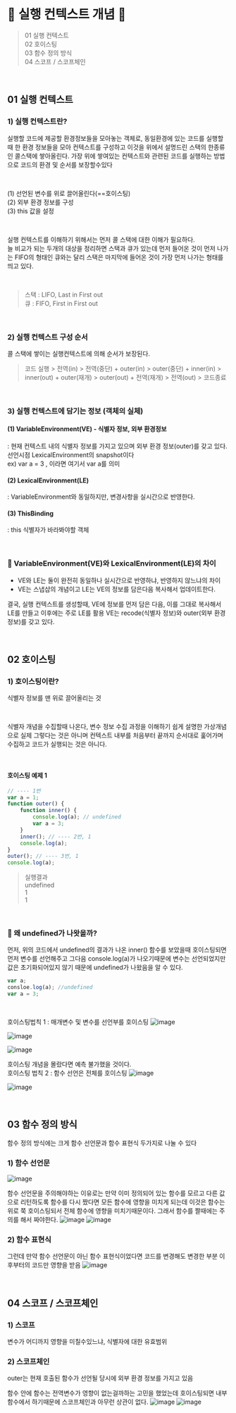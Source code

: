 # 🎃 실행 컨텍스트 개념 🎃
>01 실행 컨텍스트 <br/>
02 호이스팅 <br/>
03 함수 정의 방식 <br/>
04 스코프 / 스코프체인 <br/>

<br/>
 
## 01 실행 컨텍스트
### 1) 실행 컨텍스트란?
실행할 코드에 제공할 환경정보들을 모아놓는 객체로, 동일환경에 있는 코드를 실행할 때 한 환경 정보들을 모아 컨텍스트를 구성하고 이것을 위에서 설명드린 스택의 한종류인 콜스택에 쌓아올린다. 가장 위에 쌓여있는 컨텍스트와 관련된 코드를 실행하는 방법으로 코드의 환경 및 순서를 보장할수있다

 <br/>
 
 (1) 선언된 변수를 위로 끌어올린다(==호이스팅) <br/>
 (2) 외부 환경 정보를 구성 <br/>
 (3) this 값을 설정 <br/>

 <br/>
 
실행 컨텍스트를 이해하기 위해서는 먼저 콜 스택에 대한 이해가 필요하다. <br/>
늘 비교가 되는 두개의 대상을 정리하면 스택과 큐가 있는데 먼저 들어온 것이 먼저 나가는 FIFO의 형태인 큐와는 달리 스택은 마지막에 들어온 것이 가장 먼저 나가는 형태를 띄고 있다. <br/>
 
 <br/>

>스택 : LIFO, Last in First out <br/>
큐 : FIFO, First in First out <br/>

 <br/>
 
### 2) 실행 컨텍스트 구성 순서
콜 스택에 쌓이는 실행컨텍스트에 의해 순서가 보장된다.  <br/>
>코드 실행 > 전역(in) > 전역(중단) + outer(in) > outer(중단) + inner(in) > inner(out) + outer(재개) > outer(out) + 전역(재개) > 전역(out) > 코드종료

<br/>
  
### 3) 실행 컨텍스트에 담기는 정보 (객체의 실체)
#### (1) VariableEnvironment(VE) - 식별자 정보, 외부 환경정보
: 현재 컨텍스트 내의 식별자 정보를 가지고 있으며 외부 환경 정보(outer)를 갖고 있다. 선언시점 LexicalEnvironment의 snapshot이다 <br/>
ex) var a = 3 , 이라면 여기서 var a를 의미
 
#### (2) LexicalEnvironment(LE)
: VariableEnvironment와 동일하지만, 변경사항을 실시간으로 반영한다. 
 
#### (3) ThisBinding
: this 식별자가 바라봐야할 객체

 <br/>
 
### 🔎 VariableEnvironment(VE)와 LexicalEnvironment(LE)의 차이
- VE와 LE는 둘이 완전히 동일하나 실시간으로 반영하냐, 반영하지 않느냐의 차이
- VE는 스냅샵의 개념이고 LE는 VE의 정보를 담은다음 복사해서 업데이트한다.

결국, 실행 컨텍스트를 생성할때, VE에 정보를 먼저 담은 다음, 이를 그대로 복사해서 LE를 만들고 이후에는 주로 LE를 활용
 VE는 recode(식별자 정보)와 outer(외부 환경 정보)를 갖고 있다.

<br/>

## 02 호이스팅
### 1) 호이스팅이란?
식별자 정보를 맨 위로 끌어올리는 것

 <br/>
 
식별자 개념을 수집할때 나온다, 변수 정보 수집 과정을 이해하기 쉽게 설명한 가상개념으로 실제 그렇다는 것은 아니며
컨텍스트 내부를 처음부터 끝까지 순서대로 훑어가며 수집하고 코드가 실행되는 것은 아니다.

 <br/>
 
#### 호이스팅 예제 1
```js
// ---- 1번
var a = 1;
function outer() {
    function inner() {
        console.log(a); // undefined
        var a = 3;
    }
    inner(); // ---- 2번, 1
    console.log(a);
}
outer(); // ---- 3번, 1
console.log(a);
```
>실행결과 <br/>
undefined <br/>
1 <br/>
1 <br/>

 <br/>

### 🔎 왜 undefined가 나왓을까?
먼저, 위의 코드에서 undefined의 결과가 나온 inner() 함수를 보았을때 호이스팅되면 먼저 변수를 선언해주고 그다음 console.log(a)가 나오기때문에 변수는 선언되었지만 값은 초기화되어있지 않기 때문에 undefined가 나왔음을 알 수 있다.
```js
var a;
consloe.log(a); //undefined
var a = 3;
```

 <br/>
 
호이스팅법칙 1 : 매개변수 및 변수를 선언부를 호이스팅
![image](https://github.com/limhyerin/StudyNote/assets/70150896/f085de47-a6e9-4e60-82f9-cc6eaa6c6647)

![image](https://github.com/limhyerin/StudyNote/assets/70150896/1f97395b-fbce-47a4-8b7b-2f5d945f0ef9)

![image](https://github.com/limhyerin/StudyNote/assets/70150896/c68a7ad0-9470-4900-963a-b48b33fee4a3)


호이스팅 개념을 몰랐다면 예측 불가했을 것이다. <br/>
호이스팅 법칙 2 : 함수 선언은 전체를 호이스팅
![image](https://github.com/limhyerin/StudyNote/assets/70150896/67c80a61-ffbe-4d24-9e76-d1cd687d73cc)

![image](https://github.com/limhyerin/StudyNote/assets/70150896/a6acfe81-308d-4576-85d8-144a7dba6084)

<br/>

## 03 함수 정의 방식
함수 정의 방식에는 크게 함수 선언문과 함수 표현식 두가지로 나눌 수 있다
### 1) 함수 선언문
![image](https://github.com/limhyerin/StudyNote/assets/70150896/fe547402-bb65-4ead-95a3-f3f8db5a5827)

함수 선언문을 주의해야하는 이유로는 만약 이미 정의되어 있는 함수를 모르고 다른 값으로 리턴하도록 함수를 다시 짰다면 모든 함수에 영향을 미치게 되는데 이것은 함수는 위로 쭉 호이스팅되서 전체 함수에 영향을 미치기때문이다. 그래서 함수를 짤때에는 주의를 해서 짜야한다.
![image](https://github.com/limhyerin/StudyNote/assets/70150896/d09a5985-79b7-4231-93aa-68994ccd352f)
![image](https://github.com/limhyerin/StudyNote/assets/70150896/22cdadc0-efcf-4e6b-893e-24fc55d0e27a)

### 2) 함수 표현식
그런데 만약 함수 선언문이 아닌 함수 표현식이었다면 코드를 변경해도 변경한 부분 이후부터의 코드만 영향을 받음
![image](https://github.com/limhyerin/StudyNote/assets/70150896/e334c5cc-b350-478b-b932-1bd16765432f)

<br/>

## 04 스코프 / 스코프체인
### 1) 스코프
변수가 어디까지 영향을 미칠수있느냐, 식별자에 대한 유효범위

### 2) 스코프체인
outer는 현재 호출된 함수가 선언될 당시에 외부 환경 정보를 가지고 있음

함수 안에 함수는 전역변수가 영향이 없는걸까하는 고민을 했었는데 호이스팅되면 내부 함수에서 하기때문에 스코프체인과 아무런 상관이 없다.
![image](https://github.com/limhyerin/StudyNote/assets/70150896/3bd11b66-8bba-4261-bd43-c7da40050d63)
![image](https://github.com/limhyerin/StudyNote/assets/70150896/86bf50da-4187-4f37-a88c-8719b54933fd)



